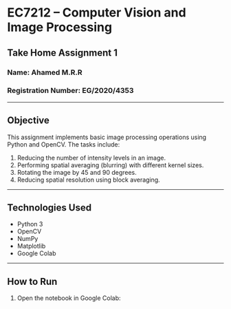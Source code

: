 # EC7212 – Computer Vision and Image Processing
## Take Home Assignment 1

### Name: Ahamed M.R.R 
### Registration Number: EG/2020/4353

---

## Objective

This assignment implements basic image processing operations using Python and OpenCV. The tasks include:

1. Reducing the number of intensity levels in an image.
2. Performing spatial averaging (blurring) with different kernel sizes.
3. Rotating the image by 45 and 90 degrees.
4. Reducing spatial resolution using block averaging.

---

## Technologies Used

- Python 3
- OpenCV
- NumPy
- Matplotlib
- Google Colab

---


## How to Run

1. Open the notebook in Google Colab:
